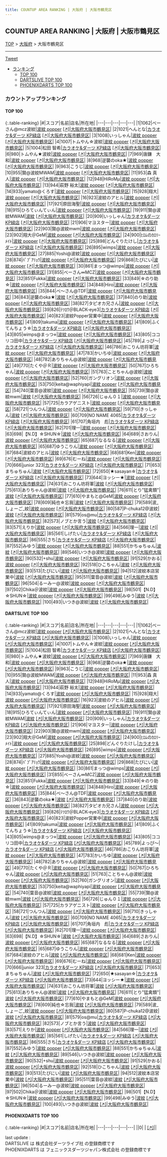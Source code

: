 ```yaml
---
title: COUNTUP AREA RANKING | 大阪府 | 大阪市鶴見区
---
```

## COUNTUP AREA RANKING | 大阪府 | 大阪市鶴見区

[TOP](/darts/rank/) > [大阪府](/darts/rank/大阪府/) > 大阪市鶴見区

___

<a href="https://twitter.com/share?ref_src=twsrc%5Etfw" data-text="COUNTUP AREA RANKING | 大阪府大阪市鶴見区" class="twitter-share-button" data-hashtags="DARTSLIVE,PHOENIXDARTS,darts,ダーツ" data-show-count="false">Tweet</a>

* [ランキング](#カウントアップランキング)
    * [TOP 100](#top-100)
    * [DARTSLIVE TOP 100](#dartslive-top-100)
    * [PHOENIXDARTS TOP 100](#phoenixdarts-top-100)

### カウントアップランキング

#### TOP 100



{:.table-ranking}
|#|スコア|名前|店名|所在地|
|---|---|---|---|---|
|1|1062|<span class="rank-name-dl">べーさん@mcz波紋</span>|<a href="/darts/rank/shops/4e676e230f07bd6d0d9b047a20a7ba1e.html">波紋 popper</a> <a href="https://search.dartslive.com/jp/shop/4e676e230f07bd6d0d9b047a20a7ba1e">[↗]</a>|<a href="/darts/rank/大阪府/大阪市鶴見区">大阪府大阪市鶴見区</a>|
|2|1021|<span class="rank-name-dl">へんとな</span>|<a href="/darts/rank/shops/2048cae76689783c0d9b047a20a7ba1e.html">カラオケ&ダーツ KP緑店</a> <a href="https://search.dartslive.com/jp/shop/2048cae76689783c0d9b047a20a7ba1e">[↗]</a>|<a href="/darts/rank/大阪府/大阪市鶴見区">大阪府大阪市鶴見区</a>|
|3|1008|<span class="rank-name-dl">いっしゃん</span>|<a href="/darts/rank/shops/4e676e230f07bd6d0d9b047a20a7ba1e.html">波紋 popper</a> <a href="https://search.dartslive.com/jp/shop/4e676e230f07bd6d0d9b047a20a7ba1e">[↗]</a>|<a href="/darts/rank/大阪府/大阪市鶴見区">大阪府大阪市鶴見区</a>|
|4|1007|<span class="rank-name-dl">トムやん☆波紋</span>|<a href="/darts/rank/shops/4e676e230f07bd6d0d9b047a20a7ba1e.html">波紋 popper</a> <a href="https://search.dartslive.com/jp/shop/4e676e230f07bd6d0d9b047a20a7ba1e">[↗]</a>|<a href="/darts/rank/大阪府/大阪市鶴見区">大阪府大阪市鶴見区</a>|
|5|1004|<span class="rank-name-dl">松田 智希</span>|<a href="/darts/rank/shops/2048cae76689783c0d9b047a20a7ba1e.html">カラオケ&ダーツ KP緑店</a> <a href="https://search.dartslive.com/jp/shop/2048cae76689783c0d9b047a20a7ba1e">[↗]</a>|<a href="/darts/rank/大阪府/大阪市鶴見区">大阪府大阪市鶴見区</a>|
|6|980|<span class="rank-name-dl">トムやん★波紋</span>|<a href="/darts/rank/shops/4e676e230f07bd6d0d9b047a20a7ba1e.html">波紋 popper</a> <a href="https://search.dartslive.com/jp/shop/4e676e230f07bd6d0d9b047a20a7ba1e">[↗]</a>|<a href="/darts/rank/大阪府/大阪市鶴見区">大阪府大阪市鶴見区</a>|
|7|969|<span class="rank-name-dl">唐鎌　大和</span>|<a href="/darts/rank/shops/4e676e230f07bd6d0d9b047a20a7ba1e.html">波紋 popper</a> <a href="https://search.dartslive.com/jp/shop/4e676e230f07bd6d0d9b047a20a7ba1e">[↗]</a>|<a href="/darts/rank/大阪府/大阪市鶴見区">大阪府大阪市鶴見区</a>|
|8|968|<span class="rank-name-dl">逆襲のoka★</span>|<a href="/darts/rank/shops/4e676e230f07bd6d0d9b047a20a7ba1e.html">波紋 popper</a> <a href="https://search.dartslive.com/jp/shop/4e676e230f07bd6d0d9b047a20a7ba1e">[↗]</a>|<a href="/darts/rank/大阪府/大阪市鶴見区">大阪府大阪市鶴見区</a>|
|9|963|<span class="rank-name-dl">こうじ</span>|<a href="/darts/rank/shops/4e676e230f07bd6d0d9b047a20a7ba1e.html">波紋 popper</a> <a href="https://search.dartslive.com/jp/shop/4e676e230f07bd6d0d9b047a20a7ba1e">[↗]</a>|<a href="/darts/rank/大阪府/大阪市鶴見区">大阪府大阪市鶴見区</a>|
|10|955|<span class="rank-name-dl">賢@波紋MWAM</span>|<a href="/darts/rank/shops/4e676e230f07bd6d0d9b047a20a7ba1e.html">波紋 popper</a> <a href="https://search.dartslive.com/jp/shop/4e676e230f07bd6d0d9b047a20a7ba1e">[↗]</a>|<a href="/darts/rank/大阪府/大阪市鶴見区">大阪府大阪市鶴見区</a>|
|11|953|<span class="rank-name-dl">森 真人</span>|<a href="/darts/rank/shops/4e676e230f07bd6d0d9b047a20a7ba1e.html">波紋 popper</a> <a href="https://search.dartslive.com/jp/shop/4e676e230f07bd6d0d9b047a20a7ba1e">[↗]</a>|<a href="/darts/rank/大阪府/大阪市鶴見区">大阪府大阪市鶴見区</a>|
|12|948|<span class="rank-name-dl">HiЯoMμ</span>|<a href="/darts/rank/shops/4e676e230f07bd6d0d9b047a20a7ba1e.html">波紋 popper</a> <a href="https://search.dartslive.com/jp/shop/4e676e230f07bd6d0d9b047a20a7ba1e">[↗]</a>|<a href="/darts/rank/大阪府/大阪市鶴見区">大阪府大阪市鶴見区</a>|
|13|944|<span class="rank-name-dl">萩野 裕太</span>|<a href="/darts/rank/shops/4e676e230f07bd6d0d9b047a20a7ba1e.html">波紋 popper</a> <a href="https://search.dartslive.com/jp/shop/4e676e230f07bd6d0d9b047a20a7ba1e">[↗]</a>|<a href="/darts/rank/大阪府/大阪市鶴見区">大阪府大阪市鶴見区</a>|
|14|933|<span class="rank-name-dl">yamato@くろす</span>|<a href="/darts/rank/shops/4e676e230f07bd6d0d9b047a20a7ba1e.html">波紋 popper</a> <a href="https://search.dartslive.com/jp/shop/4e676e230f07bd6d0d9b047a20a7ba1e">[↗]</a>|<a href="/darts/rank/大阪府/大阪市鶴見区">大阪府大阪市鶴見区</a>|
|15|928|<span class="rank-name-dl">翔大</span>|<a href="/darts/rank/shops/4e676e230f07bd6d0d9b047a20a7ba1e.html">波紋 popper</a> <a href="https://search.dartslive.com/jp/shop/4e676e230f07bd6d0d9b047a20a7ba1e">[↗]</a>|<a href="/darts/rank/大阪府/大阪市鶴見区">大阪府大阪市鶴見区</a>|
|16|923|<span class="rank-name-dl">波紋のアヒル</span>|<a href="/darts/rank/shops/4e676e230f07bd6d0d9b047a20a7ba1e.html">波紋 popper</a> <a href="https://search.dartslive.com/jp/shop/4e676e230f07bd6d0d9b047a20a7ba1e">[↗]</a>|<a href="/darts/rank/大阪府/大阪市鶴見区">大阪府大阪市鶴見区</a>|
|17|921|<span class="rank-name-dl">原田海聖</span>|<a href="/darts/rank/shops/4e676e230f07bd6d0d9b047a20a7ba1e.html">波紋 popper</a> <a href="https://search.dartslive.com/jp/shop/4e676e230f07bd6d0d9b047a20a7ba1e">[↗]</a>|<a href="/darts/rank/大阪府/大阪市鶴見区">大阪府大阪市鶴見区</a>|
|18|915|<span class="rank-name-dl">ひろてぃんてぃん</span>|<a href="/darts/rank/shops/4e676e230f07bd6d0d9b047a20a7ba1e.html">波紋 popper</a> <a href="https://search.dartslive.com/jp/shop/4e676e230f07bd6d0d9b047a20a7ba1e">[↗]</a>|<a href="/darts/rank/大阪府/大阪市鶴見区">大阪府大阪市鶴見区</a>|
|19|911|<span class="rank-name-dl">賢@波紋MWAM</span>|<a href="/darts/rank/shops/8b719ba9dcaad29a0d9b047a20a7ba1e.html">波紋</a> <a href="https://search.dartslive.com/jp/shop/8b719ba9dcaad29a0d9b047a20a7ba1e">[↗]</a>|<a href="/darts/rank/大阪府/大阪市鶴見区">大阪府大阪市鶴見区</a>|
|20|909|<span class="rank-name-dl">いっしゃん</span>|<a href="/darts/rank/shops/2048cae76689783c0d9b047a20a7ba1e.html">カラオケ&ダーツ KP緑店</a> <a href="https://search.dartslive.com/jp/shop/2048cae76689783c0d9b047a20a7ba1e">[↗]</a>|<a href="/darts/rank/大阪府/大阪市鶴見区">大阪府大阪市鶴見区</a>|
|21|906|<span class="rank-name-dl">マヨスター</span>|<a href="/darts/rank/shops/4e676e230f07bd6d0d9b047a20a7ba1e.html">波紋 popper</a> <a href="https://search.dartslive.com/jp/shop/4e676e230f07bd6d0d9b047a20a7ba1e">[↗]</a>|<a href="/darts/rank/大阪府/大阪市鶴見区">大阪府大阪市鶴見区</a>|
|22|903|<span class="rank-name-dl">賢@波紋mwm</span>|<a href="/darts/rank/shops/4e676e230f07bd6d0d9b047a20a7ba1e.html">波紋 popper</a> <a href="https://search.dartslive.com/jp/shop/4e676e230f07bd6d0d9b047a20a7ba1e">[↗]</a>|<a href="/darts/rank/大阪府/大阪市鶴見区">大阪府大阪市鶴見区</a>|
|23|902|<span class="rank-name-dl">翔大＠GeM</span>|<a href="/darts/rank/shops/4e676e230f07bd6d0d9b047a20a7ba1e.html">波紋 popper</a> <a href="https://search.dartslive.com/jp/shop/4e676e230f07bd6d0d9b047a20a7ba1e">[↗]</a>|<a href="/darts/rank/大阪府/大阪市鶴見区">大阪府大阪市鶴見区</a>|
|24|900|<span class="rank-name-dl">ﾋﾛﾑのｶﾛﾘｰﾒｲﾄ</span>|<a href="/darts/rank/shops/4e676e230f07bd6d0d9b047a20a7ba1e.html">波紋 popper</a> <a href="https://search.dartslive.com/jp/shop/4e676e230f07bd6d0d9b047a20a7ba1e">[↗]</a>|<a href="/darts/rank/大阪府/大阪市鶴見区">大阪府大阪市鶴見区</a>|
|25|898|<span class="rank-name-dl">どんぐりたけし</span>|<a href="/darts/rank/shops/2048cae76689783c0d9b047a20a7ba1e.html">カラオケ&ダーツ KP緑店</a> <a href="https://search.dartslive.com/jp/shop/2048cae76689783c0d9b047a20a7ba1e">[↗]</a>|<a href="/darts/rank/大阪府/大阪市鶴見区">大阪府大阪市鶴見区</a>|
|26|895|<span class="rank-name-dl">wimps</span>|<a href="/darts/rank/shops/4e676e230f07bd6d0d9b047a20a7ba1e.html">波紋 popper</a> <a href="https://search.dartslive.com/jp/shop/4e676e230f07bd6d0d9b047a20a7ba1e">[↗]</a>|<a href="/darts/rank/大阪府/大阪市鶴見区">大阪府大阪市鶴見区</a>|
|27|885|<span class="rank-name-dl">Yoshi@波紋</span>|<a href="/darts/rank/shops/4e676e230f07bd6d0d9b047a20a7ba1e.html">波紋 popper</a> <a href="https://search.dartslive.com/jp/shop/4e676e230f07bd6d0d9b047a20a7ba1e">[↗]</a>|<a href="/darts/rank/大阪府/大阪市鶴見区">大阪府大阪市鶴見区</a>|
|28|874|<span class="rank-name-dl">ﾊﾟﾌﾟｱﾘｮｳ</span>|<a href="/darts/rank/shops/4e676e230f07bd6d0d9b047a20a7ba1e.html">波紋 popper</a> <a href="https://search.dartslive.com/jp/shop/4e676e230f07bd6d0d9b047a20a7ba1e">[↗]</a>|<a href="/darts/rank/大阪府/大阪市鶴見区">大阪府大阪市鶴見区</a>|
|29|868|<span class="rank-name-dl">たぴにい</span>|<a href="/darts/rank/shops/4e676e230f07bd6d0d9b047a20a7ba1e.html">波紋 popper</a> <a href="https://search.dartslive.com/jp/shop/4e676e230f07bd6d0d9b047a20a7ba1e">[↗]</a>|<a href="/darts/rank/大阪府/大阪市鶴見区">大阪府大阪市鶴見区</a>|
|30|861|<span class="rank-name-dl">まっつ@wimps</span>|<a href="/darts/rank/shops/4e676e230f07bd6d0d9b047a20a7ba1e.html">波紋 popper</a> <a href="https://search.dartslive.com/jp/shop/4e676e230f07bd6d0d9b047a20a7ba1e">[↗]</a>|<a href="/darts/rank/大阪府/大阪市鶴見区">大阪府大阪市鶴見区</a>|
|31|855|<span class="rank-name-dl">べーさん∞ΜСΖ</span>|<a href="/darts/rank/shops/4e676e230f07bd6d0d9b047a20a7ba1e.html">波紋 popper</a> <a href="https://search.dartslive.com/jp/shop/4e676e230f07bd6d0d9b047a20a7ba1e">[↗]</a>|<a href="/darts/rank/大阪府/大阪市鶴見区">大阪府大阪市鶴見区</a>|
|32|851|<span class="rank-name-dl">Fukka</span>|<a href="/darts/rank/shops/4e676e230f07bd6d0d9b047a20a7ba1e.html">波紋 popper</a> <a href="https://search.dartslive.com/jp/shop/4e676e230f07bd6d0d9b047a20a7ba1e">[↗]</a>|<a href="/darts/rank/大阪府/大阪市鶴見区">大阪府大阪市鶴見区</a>|
|33|849|<span class="rank-name-dl">☆のり助☆</span>|<a href="/darts/rank/shops/4e676e230f07bd6d0d9b047a20a7ba1e.html">波紋 popper</a> <a href="https://search.dartslive.com/jp/shop/4e676e230f07bd6d0d9b047a20a7ba1e">[↗]</a>|<a href="/darts/rank/大阪府/大阪市鶴見区">大阪府大阪市鶴見区</a>|
|34|848|<span class="rank-name-dl">Hiro</span>|<a href="/darts/rank/shops/4e676e230f07bd6d0d9b047a20a7ba1e.html">波紋 popper</a> <a href="https://search.dartslive.com/jp/shop/4e676e230f07bd6d0d9b047a20a7ba1e">[↗]</a>|<a href="/darts/rank/大阪府/大阪市鶴見区">大阪府大阪市鶴見区</a>|
|35|844|<span class="rank-name-dl">べ～さん@TDF</span>|<a href="/darts/rank/shops/4e676e230f07bd6d0d9b047a20a7ba1e.html">波紋 popper</a> <a href="https://search.dartslive.com/jp/shop/4e676e230f07bd6d0d9b047a20a7ba1e">[↗]</a>|<a href="/darts/rank/大阪府/大阪市鶴見区">大阪府大阪市鶴見区</a>|
|36|843|<span class="rank-name-dl">逆襲のoka★</span>|<a href="/darts/rank/shops/8b719ba9dcaad29a0d9b047a20a7ba1e.html">波紋</a> <a href="https://search.dartslive.com/jp/shop/8b719ba9dcaad29a0d9b047a20a7ba1e">[↗]</a>|<a href="/darts/rank/大阪府/大阪市鶴見区">大阪府大阪市鶴見区</a>|
|37|840|<span class="rank-name-dl">のり助</span>|<a href="/darts/rank/shops/4e676e230f07bd6d0d9b047a20a7ba1e.html">波紋 popper</a> <a href="https://search.dartslive.com/jp/shop/4e676e230f07bd6d0d9b047a20a7ba1e">[↗]</a>|<a href="/darts/rank/大阪府/大阪市鶴見区">大阪府大阪市鶴見区</a>|
|38|827|<span class="rank-name-dl">タピオカ兄さん</span>|<a href="/darts/rank/shops/4e676e230f07bd6d0d9b047a20a7ba1e.html">波紋 popper</a> <a href="https://search.dartslive.com/jp/shop/4e676e230f07bd6d0d9b047a20a7ba1e">[↗]</a>|<a href="/darts/rank/大阪府/大阪市鶴見区">大阪府大阪市鶴見区</a>|
|39|826|<span class="rank-name-dl">ﾃﾂﾛｳ＠BLACK-eye3</span>|<a href="/darts/rank/shops/2048cae76689783c0d9b047a20a7ba1e.html">カラオケ&ダーツ KP緑店</a> <a href="https://search.dartslive.com/jp/shop/2048cae76689783c0d9b047a20a7ba1e">[↗]</a>|<a href="/darts/rank/大阪府/大阪市鶴見区">大阪府大阪市鶴見区</a>|
|40|823|<span class="rank-name-dl">波紋Popper営業中</span>|<a href="/darts/rank/shops/4e676e230f07bd6d0d9b047a20a7ba1e.html">波紋 popper</a> <a href="https://search.dartslive.com/jp/shop/4e676e230f07bd6d0d9b047a20a7ba1e">[↗]</a>|<a href="/darts/rank/大阪府/大阪市鶴見区">大阪府大阪市鶴見区</a>|
|41|809|<span class="rank-name-dl">takuma</span>|<a href="/darts/rank/shops/4e676e230f07bd6d0d9b047a20a7ba1e.html">波紋 popper</a> <a href="https://search.dartslive.com/jp/shop/4e676e230f07bd6d0d9b047a20a7ba1e">[↗]</a>|<a href="/darts/rank/大阪府/大阪市鶴見区">大阪府大阪市鶴見区</a>|
|41|809|<span class="rank-name-dl">ふくてんちょう☆</span>|<a href="/darts/rank/shops/2048cae76689783c0d9b047a20a7ba1e.html">カラオケ&ダーツ KP緑店</a> <a href="https://search.dartslive.com/jp/shop/2048cae76689783c0d9b047a20a7ba1e">[↗]</a>|<a href="/darts/rank/大阪府/大阪市鶴見区">大阪府大阪市鶴見区</a>|
|43|805|<span class="rank-name-dl">wimps@まっつ⭐︎</span>|<a href="/darts/rank/shops/4e676e230f07bd6d0d9b047a20a7ba1e.html">波紋 popper</a> <a href="https://search.dartslive.com/jp/shop/4e676e230f07bd6d0d9b047a20a7ba1e">[↗]</a>|<a href="/darts/rank/大阪府/大阪市鶴見区">大阪府大阪市鶴見区</a>|
|43|805|<span class="rank-name-dl">ココリコ田中</span>|<a href="/darts/rank/shops/2048cae76689783c0d9b047a20a7ba1e.html">カラオケ&ダーツ KP緑店</a> <a href="https://search.dartslive.com/jp/shop/2048cae76689783c0d9b047a20a7ba1e">[↗]</a>|<a href="/darts/rank/大阪府/大阪市鶴見区">大阪府大阪市鶴見区</a>|
|45|789|<span class="rank-name-dl">よっぴ〜</span>|<a href="/darts/rank/shops/2048cae76689783c0d9b047a20a7ba1e.html">カラオケ&ダーツ KP緑店</a> <a href="https://search.dartslive.com/jp/shop/2048cae76689783c0d9b047a20a7ba1e">[↗]</a>|<a href="/darts/rank/大阪府/大阪市鶴見区">大阪府大阪市鶴見区</a>|
|46|786|<span class="rank-name-dl">おこりん坊将軍</span>|<a href="/darts/rank/shops/4e676e230f07bd6d0d9b047a20a7ba1e.html">波紋 popper</a> <a href="https://search.dartslive.com/jp/shop/4e676e230f07bd6d0d9b047a20a7ba1e">[↗]</a>|<a href="/darts/rank/大阪府/大阪市鶴見区">大阪府大阪市鶴見区</a>|
|47|783|<span class="rank-name-dl">かいちゆ</span>|<a href="/darts/rank/shops/4e676e230f07bd6d0d9b047a20a7ba1e.html">波紋 popper</a> <a href="https://search.dartslive.com/jp/shop/4e676e230f07bd6d0d9b047a20a7ba1e">[↗]</a>|<a href="/darts/rank/大阪府/大阪市鶴見区">大阪府大阪市鶴見区</a>|
|48|782|<span class="rank-name-dl">ありちゃん@波紋</span>|<a href="/darts/rank/shops/4e676e230f07bd6d0d9b047a20a7ba1e.html">波紋 popper</a> <a href="https://search.dartslive.com/jp/shop/4e676e230f07bd6d0d9b047a20a7ba1e">[↗]</a>|<a href="/darts/rank/大阪府/大阪市鶴見区">大阪府大阪市鶴見区</a>|
|49|770|<span class="rank-name-dl">たくや＠Ｒ</span>|<a href="/darts/rank/shops/4e676e230f07bd6d0d9b047a20a7ba1e.html">波紋 popper</a> <a href="https://search.dartslive.com/jp/shop/4e676e230f07bd6d0d9b047a20a7ba1e">[↗]</a>|<a href="/darts/rank/大阪府/大阪市鶴見区">大阪府大阪市鶴見区</a>|
|50|767|<span class="rank-name-dl">ひろちゃん</span>|<a href="/darts/rank/shops/4e676e230f07bd6d0d9b047a20a7ba1e.html">波紋 popper</a> <a href="https://search.dartslive.com/jp/shop/4e676e230f07bd6d0d9b047a20a7ba1e">[↗]</a>|<a href="/darts/rank/大阪府/大阪市鶴見区">大阪府大阪市鶴見区</a>|
|51|763|<span class="rank-name-dl">ことちゃん@波紋</span>|<a href="/darts/rank/shops/4e676e230f07bd6d0d9b047a20a7ba1e.html">波紋 popper</a> <a href="https://search.dartslive.com/jp/shop/4e676e230f07bd6d0d9b047a20a7ba1e">[↗]</a>|<a href="/darts/rank/大阪府/大阪市鶴見区">大阪府大阪市鶴見区</a>|
|52|760|<span class="rank-name-dl">ガングリオン</span>|<a href="/darts/rank/shops/4e676e230f07bd6d0d9b047a20a7ba1e.html">波紋 popper</a> <a href="https://search.dartslive.com/jp/shop/4e676e230f07bd6d0d9b047a20a7ba1e">[↗]</a>|<a href="/darts/rank/大阪府/大阪市鶴見区">大阪府大阪市鶴見区</a>|
|53|750|<span class="rank-name-dl">keita@waphiyapi</span>|<a href="/darts/rank/shops/4e676e230f07bd6d0d9b047a20a7ba1e.html">波紋 popper</a> <a href="https://search.dartslive.com/jp/shop/4e676e230f07bd6d0d9b047a20a7ba1e">[↗]</a>|<a href="/darts/rank/大阪府/大阪市鶴見区">大阪府大阪市鶴見区</a>|
|54|740|<span class="rank-name-dl">葉音@波紋</span>|<a href="/darts/rank/shops/4e676e230f07bd6d0d9b047a20a7ba1e.html">波紋 popper</a> <a href="https://search.dartslive.com/jp/shop/4e676e230f07bd6d0d9b047a20a7ba1e">[↗]</a>|<a href="/darts/rank/大阪府/大阪市鶴見区">大阪府大阪市鶴見区</a>|
|55|739|<span class="rank-name-dl">賢@波紋mwm</span>|<a href="/darts/rank/shops/8b719ba9dcaad29a0d9b047a20a7ba1e.html">波紋</a> <a href="https://search.dartslive.com/jp/shop/8b719ba9dcaad29a0d9b047a20a7ba1e">[↗]</a>|<a href="/darts/rank/大阪府/大阪市鶴見区">大阪府大阪市鶴見区</a>|
|56|726|<span class="rank-name-dl">じゅん０１</span>|<a href="/darts/rank/shops/4e676e230f07bd6d0d9b047a20a7ba1e.html">波紋 popper</a> <a href="https://search.dartslive.com/jp/shop/4e676e230f07bd6d0d9b047a20a7ba1e">[↗]</a>|<a href="/darts/rank/大阪府/大阪市鶴見区">大阪府大阪市鶴見区</a>|
|57|725|<span class="rank-name-dl">カラアゲニスト</span>|<a href="/darts/rank/shops/4e676e230f07bd6d0d9b047a20a7ba1e.html">波紋 popper</a> <a href="https://search.dartslive.com/jp/shop/4e676e230f07bd6d0d9b047a20a7ba1e">[↗]</a>|<a href="/darts/rank/大阪府/大阪市鶴見区">大阪府大阪市鶴見区</a>|
|58|721|<span class="rank-name-dl">つんつん</span>|<a href="/darts/rank/shops/4e676e230f07bd6d0d9b047a20a7ba1e.html">波紋 popper</a> <a href="https://search.dartslive.com/jp/shop/4e676e230f07bd6d0d9b047a20a7ba1e">[↗]</a>|<a href="/darts/rank/大阪府/大阪市鶴見区">大阪府大阪市鶴見区</a>|
|59|710|<span class="rank-name-dl">きっしゃん</span>|<a href="/darts/rank/shops/8b719ba9dcaad29a0d9b047a20a7ba1e.html">波紋</a> <a href="https://search.dartslive.com/jp/shop/8b719ba9dcaad29a0d9b047a20a7ba1e">[↗]</a>|<a href="/darts/rank/大阪府/大阪市鶴見区">大阪府大阪市鶴見区</a>|
|60|709|<span class="rank-name-dl">NO NAME 4065</span>|<a href="/darts/rank/shops/2048cae76689783c0d9b047a20a7ba1e.html">カラオケ&ダーツ KP緑店</a> <a href="https://search.dartslive.com/jp/shop/2048cae76689783c0d9b047a20a7ba1e">[↗]</a>|<a href="/darts/rank/大阪府/大阪市鶴見区">大阪府大阪市鶴見区</a>|
|61|707|<span class="rank-name-dl">角垣内　彪</span>|<a href="/darts/rank/shops/2048cae76689783c0d9b047a20a7ba1e.html">カラオケ&ダーツ KP緑店</a> <a href="https://search.dartslive.com/jp/shop/2048cae76689783c0d9b047a20a7ba1e">[↗]</a>|<a href="/darts/rank/大阪府/大阪市鶴見区">大阪府大阪市鶴見区</a>|
|62|701|<span class="rank-name-dl">理一</span>|<a href="/darts/rank/shops/4e676e230f07bd6d0d9b047a20a7ba1e.html">波紋 popper</a> <a href="https://search.dartslive.com/jp/shop/4e676e230f07bd6d0d9b047a20a7ba1e">[↗]</a>|<a href="/darts/rank/大阪府/大阪市鶴見区">大阪府大阪市鶴見区</a>|
|63|698|<span class="rank-name-dl">【N.D】☆SHUN☆</span>|<a href="/darts/rank/shops/8b719ba9dcaad29a0d9b047a20a7ba1e.html">波紋</a> <a href="https://search.dartslive.com/jp/shop/8b719ba9dcaad29a0d9b047a20a7ba1e">[↗]</a>|<a href="/darts/rank/大阪府/大阪市鶴見区">大阪府大阪市鶴見区</a>|
|64|689|<span class="rank-name-dl">さおりん</span>|<a href="/darts/rank/shops/4e676e230f07bd6d0d9b047a20a7ba1e.html">波紋 popper</a> <a href="https://search.dartslive.com/jp/shop/4e676e230f07bd6d0d9b047a20a7ba1e">[↗]</a>|<a href="/darts/rank/大阪府/大阪市鶴見区">大阪府大阪市鶴見区</a>|
|65|687|<span class="rank-name-dl">なるなる</span>|<a href="/darts/rank/shops/4e676e230f07bd6d0d9b047a20a7ba1e.html">波紋 popper</a> <a href="https://search.dartslive.com/jp/shop/4e676e230f07bd6d0d9b047a20a7ba1e">[↗]</a>|<a href="/darts/rank/大阪府/大阪市鶴見区">大阪府大阪市鶴見区</a>|
|65|687|<span class="rank-name-dl">ゆうこりん</span>|<a href="/darts/rank/shops/4e676e230f07bd6d0d9b047a20a7ba1e.html">波紋 popper</a> <a href="https://search.dartslive.com/jp/shop/4e676e230f07bd6d0d9b047a20a7ba1e">[↗]</a>|<a href="/darts/rank/大阪府/大阪市鶴見区">大阪府大阪市鶴見区</a>|
|67|684|<span class="rank-name-dl">波紋のアヒル</span>|<a href="/darts/rank/shops/8b719ba9dcaad29a0d9b047a20a7ba1e.html">波紋</a> <a href="https://search.dartslive.com/jp/shop/8b719ba9dcaad29a0d9b047a20a7ba1e">[↗]</a>|<a href="/darts/rank/大阪府/大阪市鶴見区">大阪府大阪市鶴見区</a>|
|68|681|<span class="rank-name-dl">Ken</span>|<a href="/darts/rank/shops/4e676e230f07bd6d0d9b047a20a7ba1e.html">波紋 popper</a> <a href="https://search.dartslive.com/jp/shop/4e676e230f07bd6d0d9b047a20a7ba1e">[↗]</a>|<a href="/darts/rank/大阪府/大阪市鶴見区">大阪府大阪市鶴見区</a>|
|69|676|<span class="rank-name-dl">むーね</span>|<a href="/darts/rank/shops/4e676e230f07bd6d0d9b047a20a7ba1e.html">波紋 popper</a> <a href="https://search.dartslive.com/jp/shop/4e676e230f07bd6d0d9b047a20a7ba1e">[↗]</a>|<a href="/darts/rank/大阪府/大阪市鶴見区">大阪府大阪市鶴見区</a>|
|70|666|<span class="rank-name-dl">junior 323</span>|<a href="/darts/rank/shops/2048cae76689783c0d9b047a20a7ba1e.html">カラオケ&ダーツ KP緑店</a> <a href="https://search.dartslive.com/jp/shop/2048cae76689783c0d9b047a20a7ba1e">[↗]</a>|<a href="/darts/rank/大阪府/大阪市鶴見区">大阪府大阪市鶴見区</a>|
|71|653|<span class="rank-name-dl">まちゅちゅん</span>|<a href="/darts/rank/shops/8b719ba9dcaad29a0d9b047a20a7ba1e.html">波紋</a> <a href="https://search.dartslive.com/jp/shop/8b719ba9dcaad29a0d9b047a20a7ba1e">[↗]</a>|<a href="/darts/rank/大阪府/大阪市鶴見区">大阪府大阪市鶴見区</a>|
|72|650|<span class="rank-name-dl">★sasayan☆</span>|<a href="/darts/rank/shops/2048cae76689783c0d9b047a20a7ba1e.html">カラオケ&ダーツ KP緑店</a> <a href="https://search.dartslive.com/jp/shop/2048cae76689783c0d9b047a20a7ba1e">[↗]</a>|<a href="/darts/rank/大阪府/大阪市鶴見区">大阪府大阪市鶴見区</a>|
|73|644|<span class="rank-name-dl">ヨッシー★</span>|<a href="/darts/rank/shops/4e676e230f07bd6d0d9b047a20a7ba1e.html">波紋 popper</a> <a href="https://search.dartslive.com/jp/shop/4e676e230f07bd6d0d9b047a20a7ba1e">[↗]</a>|<a href="/darts/rank/大阪府/大阪市鶴見区">大阪府大阪市鶴見区</a>|
|74|631|<span class="rank-name-dl">おこりん坊将軍</span>|<a href="/darts/rank/shops/8b719ba9dcaad29a0d9b047a20a7ba1e.html">波紋</a> <a href="https://search.dartslive.com/jp/shop/8b719ba9dcaad29a0d9b047a20a7ba1e">[↗]</a>|<a href="/darts/rank/大阪府/大阪市鶴見区">大阪府大阪市鶴見区</a>|
|75|613|<span class="rank-name-dl">ありちゃん@波紋</span>|<a href="/darts/rank/shops/8b719ba9dcaad29a0d9b047a20a7ba1e.html">波紋</a> <a href="https://search.dartslive.com/jp/shop/8b719ba9dcaad29a0d9b047a20a7ba1e">[↗]</a>|<a href="/darts/rank/大阪府/大阪市鶴見区">大阪府大阪市鶴見区</a>|
|76|611|<span class="rank-name-dl">とり&quot;猛禽類&quot;</span>|<a href="/darts/rank/shops/8b719ba9dcaad29a0d9b047a20a7ba1e.html">波紋</a> <a href="https://search.dartslive.com/jp/shop/8b719ba9dcaad29a0d9b047a20a7ba1e">[↗]</a>|<a href="/darts/rank/大阪府/大阪市鶴見区">大阪府大阪市鶴見区</a>|
|77|610|<span class="rank-name-dl">やまもと@GeM</span>|<a href="/darts/rank/shops/4e676e230f07bd6d0d9b047a20a7ba1e.html">波紋 popper</a> <a href="https://search.dartslive.com/jp/shop/4e676e230f07bd6d0d9b047a20a7ba1e">[↗]</a>|<a href="/darts/rank/大阪府/大阪市鶴見区">大阪府大阪市鶴見区</a>|
|78|609|<span class="rank-name-dl">純也☆忘我</span>|<a href="/darts/rank/shops/8b719ba9dcaad29a0d9b047a20a7ba1e.html">波紋</a> <a href="https://search.dartslive.com/jp/shop/8b719ba9dcaad29a0d9b047a20a7ba1e">[↗]</a>|<a href="/darts/rank/大阪府/大阪市鶴見区">大阪府大阪市鶴見区</a>|
|79|589|<span class="rank-name-dl">波_しょーご_紋</span>|<a href="/darts/rank/shops/4e676e230f07bd6d0d9b047a20a7ba1e.html">波紋 popper</a> <a href="https://search.dartslive.com/jp/shop/4e676e230f07bd6d0d9b047a20a7ba1e">[↗]</a>|<a href="/darts/rank/大阪府/大阪市鶴見区">大阪府大阪市鶴見区</a>|
|80|587|<span class="rank-name-dl">P-chuka12@波紋</span>|<a href="/darts/rank/shops/8b719ba9dcaad29a0d9b047a20a7ba1e.html">波紋</a> <a href="https://search.dartslive.com/jp/shop/8b719ba9dcaad29a0d9b047a20a7ba1e">[↗]</a>|<a href="/darts/rank/大阪府/大阪市鶴見区">大阪府大阪市鶴見区</a>|
|81|579|<span class="rank-name-dl">os@mu</span>|<a href="/darts/rank/shops/2048cae76689783c0d9b047a20a7ba1e.html">カラオケ&ダーツ KP緑店</a> <a href="https://search.dartslive.com/jp/shop/2048cae76689783c0d9b047a20a7ba1e">[↗]</a>|<a href="/darts/rank/大阪府/大阪市鶴見区">大阪府大阪市鶴見区</a>|
|82|573|<span class="rank-name-dl">ノブとか言う</span>|<a href="/darts/rank/shops/8b719ba9dcaad29a0d9b047a20a7ba1e.html">波紋</a> <a href="https://search.dartslive.com/jp/shop/8b719ba9dcaad29a0d9b047a20a7ba1e">[↗]</a>|<a href="/darts/rank/大阪府/大阪市鶴見区">大阪府大阪市鶴見区</a>|
|83|571|<span class="rank-name-dl">えりか</span>|<a href="/darts/rank/shops/4e676e230f07bd6d0d9b047a20a7ba1e.html">波紋 popper</a> <a href="https://search.dartslive.com/jp/shop/4e676e230f07bd6d0d9b047a20a7ba1e">[↗]</a>|<a href="/darts/rank/大阪府/大阪市鶴見区">大阪府大阪市鶴見区</a>|
|84|566|<span class="rank-name-dl">理一</span>|<a href="/darts/rank/shops/8b719ba9dcaad29a0d9b047a20a7ba1e.html">波紋</a> <a href="https://search.dartslive.com/jp/shop/8b719ba9dcaad29a0d9b047a20a7ba1e">[↗]</a>|<a href="/darts/rank/大阪府/大阪市鶴見区">大阪府大阪市鶴見区</a>|
|85|561|<span class="rank-name-dl">しげたい</span>|<a href="/darts/rank/shops/2048cae76689783c0d9b047a20a7ba1e.html">カラオケ&ダーツ KP緑店</a> <a href="https://search.dartslive.com/jp/shop/2048cae76689783c0d9b047a20a7ba1e">[↗]</a>|<a href="/darts/rank/大阪府/大阪市鶴見区">大阪府大阪市鶴見区</a>|
|86|555|<span class="rank-name-dl">さち</span>|<a href="/darts/rank/shops/2048cae76689783c0d9b047a20a7ba1e.html">カラオケ&ダーツ KP緑店</a> <a href="https://search.dartslive.com/jp/shop/2048cae76689783c0d9b047a20a7ba1e">[↗]</a>|<a href="/darts/rank/大阪府/大阪市鶴見区">大阪府大阪市鶴見区</a>|
|87|552|<span class="rank-name-dl">みゆう</span>|<a href="/darts/rank/shops/4e676e230f07bd6d0d9b047a20a7ba1e.html">波紋 popper</a> <a href="https://search.dartslive.com/jp/shop/4e676e230f07bd6d0d9b047a20a7ba1e">[↗]</a>|<a href="/darts/rank/大阪府/大阪市鶴見区">大阪府大阪市鶴見区</a>|
|88|551|<span class="rank-name-dl">かちゅちゅん</span>|<a href="/darts/rank/shops/8b719ba9dcaad29a0d9b047a20a7ba1e.html">波紋</a> <a href="https://search.dartslive.com/jp/shop/8b719ba9dcaad29a0d9b047a20a7ba1e">[↗]</a>|<a href="/darts/rank/大阪府/大阪市鶴見区">大阪府大阪市鶴見区</a>|
|89|546|<span class="rank-name-dl">いつき@波紋</span>|<a href="/darts/rank/shops/4e676e230f07bd6d0d9b047a20a7ba1e.html">波紋 popper</a> <a href="https://search.dartslive.com/jp/shop/4e676e230f07bd6d0d9b047a20a7ba1e">[↗]</a>|<a href="/darts/rank/大阪府/大阪市鶴見区">大阪府大阪市鶴見区</a>|
|90|532|<span class="rank-name-dl">+shu</span>|<a href="/darts/rank/shops/4e676e230f07bd6d0d9b047a20a7ba1e.html">波紋 popper</a> <a href="https://search.dartslive.com/jp/shop/4e676e230f07bd6d0d9b047a20a7ba1e">[↗]</a>|<a href="/darts/rank/大阪府/大阪市鶴見区">大阪府大阪市鶴見区</a>|
|91|529|<span class="rank-name-dl">かおる</span>|<a href="/darts/rank/shops/4e676e230f07bd6d0d9b047a20a7ba1e.html">波紋 popper</a> <a href="https://search.dartslive.com/jp/shop/4e676e230f07bd6d0d9b047a20a7ba1e">[↗]</a>|<a href="/darts/rank/大阪府/大阪市鶴見区">大阪府大阪市鶴見区</a>|
|92|518|<span class="rank-name-dl">ひこちゃん</span>|<a href="/darts/rank/shops/8b719ba9dcaad29a0d9b047a20a7ba1e.html">波紋</a> <a href="https://search.dartslive.com/jp/shop/8b719ba9dcaad29a0d9b047a20a7ba1e">[↗]</a>|<a href="/darts/rank/大阪府/大阪市鶴見区">大阪府大阪市鶴見区</a>|
|93|513|<span class="rank-name-dl">たぴにい</span>|<a href="/darts/rank/shops/8b719ba9dcaad29a0d9b047a20a7ba1e.html">波紋</a> <a href="https://search.dartslive.com/jp/shop/8b719ba9dcaad29a0d9b047a20a7ba1e">[↗]</a>|<a href="/darts/rank/大阪府/大阪市鶴見区">大阪府大阪市鶴見区</a>|
|94|512|<span class="rank-name-dl">波紋本店営業中</span>|<a href="/darts/rank/shops/8b719ba9dcaad29a0d9b047a20a7ba1e.html">波紋</a> <a href="https://search.dartslive.com/jp/shop/8b719ba9dcaad29a0d9b047a20a7ba1e">[↗]</a>|<a href="/darts/rank/大阪府/大阪市鶴見区">大阪府大阪市鶴見区</a>|
|95|511|<span class="rank-name-dl">葉音@波紋</span>|<a href="/darts/rank/shops/8b719ba9dcaad29a0d9b047a20a7ba1e.html">波紋</a> <a href="https://search.dartslive.com/jp/shop/8b719ba9dcaad29a0d9b047a20a7ba1e">[↗]</a>|<a href="/darts/rank/大阪府/大阪市鶴見区">大阪府大阪市鶴見区</a>|
|96|504|<span class="rank-name-dl">るーみー@波紋</span>|<a href="/darts/rank/shops/4e676e230f07bd6d0d9b047a20a7ba1e.html">波紋 popper</a> <a href="https://search.dartslive.com/jp/shop/4e676e230f07bd6d0d9b047a20a7ba1e">[↗]</a>|<a href="/darts/rank/大阪府/大阪市鶴見区">大阪府大阪市鶴見区</a>|
|97|502|<span class="rank-name-dl">Chika＠波紋</span>|<a href="/darts/rank/shops/4e676e230f07bd6d0d9b047a20a7ba1e.html">波紋 popper</a> <a href="https://search.dartslive.com/jp/shop/4e676e230f07bd6d0d9b047a20a7ba1e">[↗]</a>|<a href="/darts/rank/大阪府/大阪市鶴見区">大阪府大阪市鶴見区</a>|
|98|501|<span class="rank-name-dl">【N.D】☆SHUN☆</span>|<a href="/darts/rank/shops/4e676e230f07bd6d0d9b047a20a7ba1e.html">波紋 popper</a> <a href="https://search.dartslive.com/jp/shop/4e676e230f07bd6d0d9b047a20a7ba1e">[↗]</a>|<a href="/darts/rank/大阪府/大阪市鶴見区">大阪府大阪市鶴見区</a>|
|99|498|<span class="rank-name-dl">みゆう</span>|<a href="/darts/rank/shops/8b719ba9dcaad29a0d9b047a20a7ba1e.html">波紋</a> <a href="https://search.dartslive.com/jp/shop/8b719ba9dcaad29a0d9b047a20a7ba1e">[↗]</a>|<a href="/darts/rank/大阪府/大阪市鶴見区">大阪府大阪市鶴見区</a>|
|100|493|<span class="rank-name-dl">いつき@波紋</span>|<a href="/darts/rank/shops/8b719ba9dcaad29a0d9b047a20a7ba1e.html">波紋</a> <a href="https://search.dartslive.com/jp/shop/8b719ba9dcaad29a0d9b047a20a7ba1e">[↗]</a>|<a href="/darts/rank/大阪府/大阪市鶴見区">大阪府大阪市鶴見区</a>|


#### DARTSLIVE TOP 100



{:.table-ranking}
|#|スコア|名前|店名|所在地|
|---|---|---|---|---|
|1|1062|<span class="rank-name-dl">べーさん@mcz波紋</span>|<a href="/darts/rank/shops/4e676e230f07bd6d0d9b047a20a7ba1e.html">波紋 popper</a> <a href="https://search.dartslive.com/jp/shop/4e676e230f07bd6d0d9b047a20a7ba1e">[↗]</a>|<a href="/darts/rank/大阪府/大阪市鶴見区">大阪府大阪市鶴見区</a>|
|2|1021|<span class="rank-name-dl">へんとな</span>|<a href="/darts/rank/shops/2048cae76689783c0d9b047a20a7ba1e.html">カラオケ&ダーツ KP緑店</a> <a href="https://search.dartslive.com/jp/shop/2048cae76689783c0d9b047a20a7ba1e">[↗]</a>|<a href="/darts/rank/大阪府/大阪市鶴見区">大阪府大阪市鶴見区</a>|
|3|1008|<span class="rank-name-dl">いっしゃん</span>|<a href="/darts/rank/shops/4e676e230f07bd6d0d9b047a20a7ba1e.html">波紋 popper</a> <a href="https://search.dartslive.com/jp/shop/4e676e230f07bd6d0d9b047a20a7ba1e">[↗]</a>|<a href="/darts/rank/大阪府/大阪市鶴見区">大阪府大阪市鶴見区</a>|
|4|1007|<span class="rank-name-dl">トムやん☆波紋</span>|<a href="/darts/rank/shops/4e676e230f07bd6d0d9b047a20a7ba1e.html">波紋 popper</a> <a href="https://search.dartslive.com/jp/shop/4e676e230f07bd6d0d9b047a20a7ba1e">[↗]</a>|<a href="/darts/rank/大阪府/大阪市鶴見区">大阪府大阪市鶴見区</a>|
|5|1004|<span class="rank-name-dl">松田 智希</span>|<a href="/darts/rank/shops/2048cae76689783c0d9b047a20a7ba1e.html">カラオケ&ダーツ KP緑店</a> <a href="https://search.dartslive.com/jp/shop/2048cae76689783c0d9b047a20a7ba1e">[↗]</a>|<a href="/darts/rank/大阪府/大阪市鶴見区">大阪府大阪市鶴見区</a>|
|6|980|<span class="rank-name-dl">トムやん★波紋</span>|<a href="/darts/rank/shops/4e676e230f07bd6d0d9b047a20a7ba1e.html">波紋 popper</a> <a href="https://search.dartslive.com/jp/shop/4e676e230f07bd6d0d9b047a20a7ba1e">[↗]</a>|<a href="/darts/rank/大阪府/大阪市鶴見区">大阪府大阪市鶴見区</a>|
|7|969|<span class="rank-name-dl">唐鎌　大和</span>|<a href="/darts/rank/shops/4e676e230f07bd6d0d9b047a20a7ba1e.html">波紋 popper</a> <a href="https://search.dartslive.com/jp/shop/4e676e230f07bd6d0d9b047a20a7ba1e">[↗]</a>|<a href="/darts/rank/大阪府/大阪市鶴見区">大阪府大阪市鶴見区</a>|
|8|968|<span class="rank-name-dl">逆襲のoka★</span>|<a href="/darts/rank/shops/4e676e230f07bd6d0d9b047a20a7ba1e.html">波紋 popper</a> <a href="https://search.dartslive.com/jp/shop/4e676e230f07bd6d0d9b047a20a7ba1e">[↗]</a>|<a href="/darts/rank/大阪府/大阪市鶴見区">大阪府大阪市鶴見区</a>|
|9|963|<span class="rank-name-dl">こうじ</span>|<a href="/darts/rank/shops/4e676e230f07bd6d0d9b047a20a7ba1e.html">波紋 popper</a> <a href="https://search.dartslive.com/jp/shop/4e676e230f07bd6d0d9b047a20a7ba1e">[↗]</a>|<a href="/darts/rank/大阪府/大阪市鶴見区">大阪府大阪市鶴見区</a>|
|10|955|<span class="rank-name-dl">賢@波紋MWAM</span>|<a href="/darts/rank/shops/4e676e230f07bd6d0d9b047a20a7ba1e.html">波紋 popper</a> <a href="https://search.dartslive.com/jp/shop/4e676e230f07bd6d0d9b047a20a7ba1e">[↗]</a>|<a href="/darts/rank/大阪府/大阪市鶴見区">大阪府大阪市鶴見区</a>|
|11|953|<span class="rank-name-dl">森 真人</span>|<a href="/darts/rank/shops/4e676e230f07bd6d0d9b047a20a7ba1e.html">波紋 popper</a> <a href="https://search.dartslive.com/jp/shop/4e676e230f07bd6d0d9b047a20a7ba1e">[↗]</a>|<a href="/darts/rank/大阪府/大阪市鶴見区">大阪府大阪市鶴見区</a>|
|12|948|<span class="rank-name-dl">HiЯoMμ</span>|<a href="/darts/rank/shops/4e676e230f07bd6d0d9b047a20a7ba1e.html">波紋 popper</a> <a href="https://search.dartslive.com/jp/shop/4e676e230f07bd6d0d9b047a20a7ba1e">[↗]</a>|<a href="/darts/rank/大阪府/大阪市鶴見区">大阪府大阪市鶴見区</a>|
|13|944|<span class="rank-name-dl">萩野 裕太</span>|<a href="/darts/rank/shops/4e676e230f07bd6d0d9b047a20a7ba1e.html">波紋 popper</a> <a href="https://search.dartslive.com/jp/shop/4e676e230f07bd6d0d9b047a20a7ba1e">[↗]</a>|<a href="/darts/rank/大阪府/大阪市鶴見区">大阪府大阪市鶴見区</a>|
|14|933|<span class="rank-name-dl">yamato@くろす</span>|<a href="/darts/rank/shops/4e676e230f07bd6d0d9b047a20a7ba1e.html">波紋 popper</a> <a href="https://search.dartslive.com/jp/shop/4e676e230f07bd6d0d9b047a20a7ba1e">[↗]</a>|<a href="/darts/rank/大阪府/大阪市鶴見区">大阪府大阪市鶴見区</a>|
|15|928|<span class="rank-name-dl">翔大</span>|<a href="/darts/rank/shops/4e676e230f07bd6d0d9b047a20a7ba1e.html">波紋 popper</a> <a href="https://search.dartslive.com/jp/shop/4e676e230f07bd6d0d9b047a20a7ba1e">[↗]</a>|<a href="/darts/rank/大阪府/大阪市鶴見区">大阪府大阪市鶴見区</a>|
|16|923|<span class="rank-name-dl">波紋のアヒル</span>|<a href="/darts/rank/shops/4e676e230f07bd6d0d9b047a20a7ba1e.html">波紋 popper</a> <a href="https://search.dartslive.com/jp/shop/4e676e230f07bd6d0d9b047a20a7ba1e">[↗]</a>|<a href="/darts/rank/大阪府/大阪市鶴見区">大阪府大阪市鶴見区</a>|
|17|921|<span class="rank-name-dl">原田海聖</span>|<a href="/darts/rank/shops/4e676e230f07bd6d0d9b047a20a7ba1e.html">波紋 popper</a> <a href="https://search.dartslive.com/jp/shop/4e676e230f07bd6d0d9b047a20a7ba1e">[↗]</a>|<a href="/darts/rank/大阪府/大阪市鶴見区">大阪府大阪市鶴見区</a>|
|18|915|<span class="rank-name-dl">ひろてぃんてぃん</span>|<a href="/darts/rank/shops/4e676e230f07bd6d0d9b047a20a7ba1e.html">波紋 popper</a> <a href="https://search.dartslive.com/jp/shop/4e676e230f07bd6d0d9b047a20a7ba1e">[↗]</a>|<a href="/darts/rank/大阪府/大阪市鶴見区">大阪府大阪市鶴見区</a>|
|19|911|<span class="rank-name-dl">賢@波紋MWAM</span>|<a href="/darts/rank/shops/8b719ba9dcaad29a0d9b047a20a7ba1e.html">波紋</a> <a href="https://search.dartslive.com/jp/shop/8b719ba9dcaad29a0d9b047a20a7ba1e">[↗]</a>|<a href="/darts/rank/大阪府/大阪市鶴見区">大阪府大阪市鶴見区</a>|
|20|909|<span class="rank-name-dl">いっしゃん</span>|<a href="/darts/rank/shops/2048cae76689783c0d9b047a20a7ba1e.html">カラオケ&ダーツ KP緑店</a> <a href="https://search.dartslive.com/jp/shop/2048cae76689783c0d9b047a20a7ba1e">[↗]</a>|<a href="/darts/rank/大阪府/大阪市鶴見区">大阪府大阪市鶴見区</a>|
|21|906|<span class="rank-name-dl">マヨスター</span>|<a href="/darts/rank/shops/4e676e230f07bd6d0d9b047a20a7ba1e.html">波紋 popper</a> <a href="https://search.dartslive.com/jp/shop/4e676e230f07bd6d0d9b047a20a7ba1e">[↗]</a>|<a href="/darts/rank/大阪府/大阪市鶴見区">大阪府大阪市鶴見区</a>|
|22|903|<span class="rank-name-dl">賢@波紋mwm</span>|<a href="/darts/rank/shops/4e676e230f07bd6d0d9b047a20a7ba1e.html">波紋 popper</a> <a href="https://search.dartslive.com/jp/shop/4e676e230f07bd6d0d9b047a20a7ba1e">[↗]</a>|<a href="/darts/rank/大阪府/大阪市鶴見区">大阪府大阪市鶴見区</a>|
|23|902|<span class="rank-name-dl">翔大＠GeM</span>|<a href="/darts/rank/shops/4e676e230f07bd6d0d9b047a20a7ba1e.html">波紋 popper</a> <a href="https://search.dartslive.com/jp/shop/4e676e230f07bd6d0d9b047a20a7ba1e">[↗]</a>|<a href="/darts/rank/大阪府/大阪市鶴見区">大阪府大阪市鶴見区</a>|
|24|900|<span class="rank-name-dl">ﾋﾛﾑのｶﾛﾘｰﾒｲﾄ</span>|<a href="/darts/rank/shops/4e676e230f07bd6d0d9b047a20a7ba1e.html">波紋 popper</a> <a href="https://search.dartslive.com/jp/shop/4e676e230f07bd6d0d9b047a20a7ba1e">[↗]</a>|<a href="/darts/rank/大阪府/大阪市鶴見区">大阪府大阪市鶴見区</a>|
|25|898|<span class="rank-name-dl">どんぐりたけし</span>|<a href="/darts/rank/shops/2048cae76689783c0d9b047a20a7ba1e.html">カラオケ&ダーツ KP緑店</a> <a href="https://search.dartslive.com/jp/shop/2048cae76689783c0d9b047a20a7ba1e">[↗]</a>|<a href="/darts/rank/大阪府/大阪市鶴見区">大阪府大阪市鶴見区</a>|
|26|895|<span class="rank-name-dl">wimps</span>|<a href="/darts/rank/shops/4e676e230f07bd6d0d9b047a20a7ba1e.html">波紋 popper</a> <a href="https://search.dartslive.com/jp/shop/4e676e230f07bd6d0d9b047a20a7ba1e">[↗]</a>|<a href="/darts/rank/大阪府/大阪市鶴見区">大阪府大阪市鶴見区</a>|
|27|885|<span class="rank-name-dl">Yoshi@波紋</span>|<a href="/darts/rank/shops/4e676e230f07bd6d0d9b047a20a7ba1e.html">波紋 popper</a> <a href="https://search.dartslive.com/jp/shop/4e676e230f07bd6d0d9b047a20a7ba1e">[↗]</a>|<a href="/darts/rank/大阪府/大阪市鶴見区">大阪府大阪市鶴見区</a>|
|28|874|<span class="rank-name-dl">ﾊﾟﾌﾟｱﾘｮｳ</span>|<a href="/darts/rank/shops/4e676e230f07bd6d0d9b047a20a7ba1e.html">波紋 popper</a> <a href="https://search.dartslive.com/jp/shop/4e676e230f07bd6d0d9b047a20a7ba1e">[↗]</a>|<a href="/darts/rank/大阪府/大阪市鶴見区">大阪府大阪市鶴見区</a>|
|29|868|<span class="rank-name-dl">たぴにい</span>|<a href="/darts/rank/shops/4e676e230f07bd6d0d9b047a20a7ba1e.html">波紋 popper</a> <a href="https://search.dartslive.com/jp/shop/4e676e230f07bd6d0d9b047a20a7ba1e">[↗]</a>|<a href="/darts/rank/大阪府/大阪市鶴見区">大阪府大阪市鶴見区</a>|
|30|861|<span class="rank-name-dl">まっつ@wimps</span>|<a href="/darts/rank/shops/4e676e230f07bd6d0d9b047a20a7ba1e.html">波紋 popper</a> <a href="https://search.dartslive.com/jp/shop/4e676e230f07bd6d0d9b047a20a7ba1e">[↗]</a>|<a href="/darts/rank/大阪府/大阪市鶴見区">大阪府大阪市鶴見区</a>|
|31|855|<span class="rank-name-dl">べーさん∞ΜСΖ</span>|<a href="/darts/rank/shops/4e676e230f07bd6d0d9b047a20a7ba1e.html">波紋 popper</a> <a href="https://search.dartslive.com/jp/shop/4e676e230f07bd6d0d9b047a20a7ba1e">[↗]</a>|<a href="/darts/rank/大阪府/大阪市鶴見区">大阪府大阪市鶴見区</a>|
|32|851|<span class="rank-name-dl">Fukka</span>|<a href="/darts/rank/shops/4e676e230f07bd6d0d9b047a20a7ba1e.html">波紋 popper</a> <a href="https://search.dartslive.com/jp/shop/4e676e230f07bd6d0d9b047a20a7ba1e">[↗]</a>|<a href="/darts/rank/大阪府/大阪市鶴見区">大阪府大阪市鶴見区</a>|
|33|849|<span class="rank-name-dl">☆のり助☆</span>|<a href="/darts/rank/shops/4e676e230f07bd6d0d9b047a20a7ba1e.html">波紋 popper</a> <a href="https://search.dartslive.com/jp/shop/4e676e230f07bd6d0d9b047a20a7ba1e">[↗]</a>|<a href="/darts/rank/大阪府/大阪市鶴見区">大阪府大阪市鶴見区</a>|
|34|848|<span class="rank-name-dl">Hiro</span>|<a href="/darts/rank/shops/4e676e230f07bd6d0d9b047a20a7ba1e.html">波紋 popper</a> <a href="https://search.dartslive.com/jp/shop/4e676e230f07bd6d0d9b047a20a7ba1e">[↗]</a>|<a href="/darts/rank/大阪府/大阪市鶴見区">大阪府大阪市鶴見区</a>|
|35|844|<span class="rank-name-dl">べ～さん@TDF</span>|<a href="/darts/rank/shops/4e676e230f07bd6d0d9b047a20a7ba1e.html">波紋 popper</a> <a href="https://search.dartslive.com/jp/shop/4e676e230f07bd6d0d9b047a20a7ba1e">[↗]</a>|<a href="/darts/rank/大阪府/大阪市鶴見区">大阪府大阪市鶴見区</a>|
|36|843|<span class="rank-name-dl">逆襲のoka★</span>|<a href="/darts/rank/shops/8b719ba9dcaad29a0d9b047a20a7ba1e.html">波紋</a> <a href="https://search.dartslive.com/jp/shop/8b719ba9dcaad29a0d9b047a20a7ba1e">[↗]</a>|<a href="/darts/rank/大阪府/大阪市鶴見区">大阪府大阪市鶴見区</a>|
|37|840|<span class="rank-name-dl">のり助</span>|<a href="/darts/rank/shops/4e676e230f07bd6d0d9b047a20a7ba1e.html">波紋 popper</a> <a href="https://search.dartslive.com/jp/shop/4e676e230f07bd6d0d9b047a20a7ba1e">[↗]</a>|<a href="/darts/rank/大阪府/大阪市鶴見区">大阪府大阪市鶴見区</a>|
|38|827|<span class="rank-name-dl">タピオカ兄さん</span>|<a href="/darts/rank/shops/4e676e230f07bd6d0d9b047a20a7ba1e.html">波紋 popper</a> <a href="https://search.dartslive.com/jp/shop/4e676e230f07bd6d0d9b047a20a7ba1e">[↗]</a>|<a href="/darts/rank/大阪府/大阪市鶴見区">大阪府大阪市鶴見区</a>|
|39|826|<span class="rank-name-dl">ﾃﾂﾛｳ＠BLACK-eye3</span>|<a href="/darts/rank/shops/2048cae76689783c0d9b047a20a7ba1e.html">カラオケ&ダーツ KP緑店</a> <a href="https://search.dartslive.com/jp/shop/2048cae76689783c0d9b047a20a7ba1e">[↗]</a>|<a href="/darts/rank/大阪府/大阪市鶴見区">大阪府大阪市鶴見区</a>|
|40|823|<span class="rank-name-dl">波紋Popper営業中</span>|<a href="/darts/rank/shops/4e676e230f07bd6d0d9b047a20a7ba1e.html">波紋 popper</a> <a href="https://search.dartslive.com/jp/shop/4e676e230f07bd6d0d9b047a20a7ba1e">[↗]</a>|<a href="/darts/rank/大阪府/大阪市鶴見区">大阪府大阪市鶴見区</a>|
|41|809|<span class="rank-name-dl">takuma</span>|<a href="/darts/rank/shops/4e676e230f07bd6d0d9b047a20a7ba1e.html">波紋 popper</a> <a href="https://search.dartslive.com/jp/shop/4e676e230f07bd6d0d9b047a20a7ba1e">[↗]</a>|<a href="/darts/rank/大阪府/大阪市鶴見区">大阪府大阪市鶴見区</a>|
|41|809|<span class="rank-name-dl">ふくてんちょう☆</span>|<a href="/darts/rank/shops/2048cae76689783c0d9b047a20a7ba1e.html">カラオケ&ダーツ KP緑店</a> <a href="https://search.dartslive.com/jp/shop/2048cae76689783c0d9b047a20a7ba1e">[↗]</a>|<a href="/darts/rank/大阪府/大阪市鶴見区">大阪府大阪市鶴見区</a>|
|43|805|<span class="rank-name-dl">wimps@まっつ⭐︎</span>|<a href="/darts/rank/shops/4e676e230f07bd6d0d9b047a20a7ba1e.html">波紋 popper</a> <a href="https://search.dartslive.com/jp/shop/4e676e230f07bd6d0d9b047a20a7ba1e">[↗]</a>|<a href="/darts/rank/大阪府/大阪市鶴見区">大阪府大阪市鶴見区</a>|
|43|805|<span class="rank-name-dl">ココリコ田中</span>|<a href="/darts/rank/shops/2048cae76689783c0d9b047a20a7ba1e.html">カラオケ&ダーツ KP緑店</a> <a href="https://search.dartslive.com/jp/shop/2048cae76689783c0d9b047a20a7ba1e">[↗]</a>|<a href="/darts/rank/大阪府/大阪市鶴見区">大阪府大阪市鶴見区</a>|
|45|789|<span class="rank-name-dl">よっぴ〜</span>|<a href="/darts/rank/shops/2048cae76689783c0d9b047a20a7ba1e.html">カラオケ&ダーツ KP緑店</a> <a href="https://search.dartslive.com/jp/shop/2048cae76689783c0d9b047a20a7ba1e">[↗]</a>|<a href="/darts/rank/大阪府/大阪市鶴見区">大阪府大阪市鶴見区</a>|
|46|786|<span class="rank-name-dl">おこりん坊将軍</span>|<a href="/darts/rank/shops/4e676e230f07bd6d0d9b047a20a7ba1e.html">波紋 popper</a> <a href="https://search.dartslive.com/jp/shop/4e676e230f07bd6d0d9b047a20a7ba1e">[↗]</a>|<a href="/darts/rank/大阪府/大阪市鶴見区">大阪府大阪市鶴見区</a>|
|47|783|<span class="rank-name-dl">かいちゆ</span>|<a href="/darts/rank/shops/4e676e230f07bd6d0d9b047a20a7ba1e.html">波紋 popper</a> <a href="https://search.dartslive.com/jp/shop/4e676e230f07bd6d0d9b047a20a7ba1e">[↗]</a>|<a href="/darts/rank/大阪府/大阪市鶴見区">大阪府大阪市鶴見区</a>|
|48|782|<span class="rank-name-dl">ありちゃん@波紋</span>|<a href="/darts/rank/shops/4e676e230f07bd6d0d9b047a20a7ba1e.html">波紋 popper</a> <a href="https://search.dartslive.com/jp/shop/4e676e230f07bd6d0d9b047a20a7ba1e">[↗]</a>|<a href="/darts/rank/大阪府/大阪市鶴見区">大阪府大阪市鶴見区</a>|
|49|770|<span class="rank-name-dl">たくや＠Ｒ</span>|<a href="/darts/rank/shops/4e676e230f07bd6d0d9b047a20a7ba1e.html">波紋 popper</a> <a href="https://search.dartslive.com/jp/shop/4e676e230f07bd6d0d9b047a20a7ba1e">[↗]</a>|<a href="/darts/rank/大阪府/大阪市鶴見区">大阪府大阪市鶴見区</a>|
|50|767|<span class="rank-name-dl">ひろちゃん</span>|<a href="/darts/rank/shops/4e676e230f07bd6d0d9b047a20a7ba1e.html">波紋 popper</a> <a href="https://search.dartslive.com/jp/shop/4e676e230f07bd6d0d9b047a20a7ba1e">[↗]</a>|<a href="/darts/rank/大阪府/大阪市鶴見区">大阪府大阪市鶴見区</a>|
|51|763|<span class="rank-name-dl">ことちゃん@波紋</span>|<a href="/darts/rank/shops/4e676e230f07bd6d0d9b047a20a7ba1e.html">波紋 popper</a> <a href="https://search.dartslive.com/jp/shop/4e676e230f07bd6d0d9b047a20a7ba1e">[↗]</a>|<a href="/darts/rank/大阪府/大阪市鶴見区">大阪府大阪市鶴見区</a>|
|52|760|<span class="rank-name-dl">ガングリオン</span>|<a href="/darts/rank/shops/4e676e230f07bd6d0d9b047a20a7ba1e.html">波紋 popper</a> <a href="https://search.dartslive.com/jp/shop/4e676e230f07bd6d0d9b047a20a7ba1e">[↗]</a>|<a href="/darts/rank/大阪府/大阪市鶴見区">大阪府大阪市鶴見区</a>|
|53|750|<span class="rank-name-dl">keita@waphiyapi</span>|<a href="/darts/rank/shops/4e676e230f07bd6d0d9b047a20a7ba1e.html">波紋 popper</a> <a href="https://search.dartslive.com/jp/shop/4e676e230f07bd6d0d9b047a20a7ba1e">[↗]</a>|<a href="/darts/rank/大阪府/大阪市鶴見区">大阪府大阪市鶴見区</a>|
|54|740|<span class="rank-name-dl">葉音@波紋</span>|<a href="/darts/rank/shops/4e676e230f07bd6d0d9b047a20a7ba1e.html">波紋 popper</a> <a href="https://search.dartslive.com/jp/shop/4e676e230f07bd6d0d9b047a20a7ba1e">[↗]</a>|<a href="/darts/rank/大阪府/大阪市鶴見区">大阪府大阪市鶴見区</a>|
|55|739|<span class="rank-name-dl">賢@波紋mwm</span>|<a href="/darts/rank/shops/8b719ba9dcaad29a0d9b047a20a7ba1e.html">波紋</a> <a href="https://search.dartslive.com/jp/shop/8b719ba9dcaad29a0d9b047a20a7ba1e">[↗]</a>|<a href="/darts/rank/大阪府/大阪市鶴見区">大阪府大阪市鶴見区</a>|
|56|726|<span class="rank-name-dl">じゅん０１</span>|<a href="/darts/rank/shops/4e676e230f07bd6d0d9b047a20a7ba1e.html">波紋 popper</a> <a href="https://search.dartslive.com/jp/shop/4e676e230f07bd6d0d9b047a20a7ba1e">[↗]</a>|<a href="/darts/rank/大阪府/大阪市鶴見区">大阪府大阪市鶴見区</a>|
|57|725|<span class="rank-name-dl">カラアゲニスト</span>|<a href="/darts/rank/shops/4e676e230f07bd6d0d9b047a20a7ba1e.html">波紋 popper</a> <a href="https://search.dartslive.com/jp/shop/4e676e230f07bd6d0d9b047a20a7ba1e">[↗]</a>|<a href="/darts/rank/大阪府/大阪市鶴見区">大阪府大阪市鶴見区</a>|
|58|721|<span class="rank-name-dl">つんつん</span>|<a href="/darts/rank/shops/4e676e230f07bd6d0d9b047a20a7ba1e.html">波紋 popper</a> <a href="https://search.dartslive.com/jp/shop/4e676e230f07bd6d0d9b047a20a7ba1e">[↗]</a>|<a href="/darts/rank/大阪府/大阪市鶴見区">大阪府大阪市鶴見区</a>|
|59|710|<span class="rank-name-dl">きっしゃん</span>|<a href="/darts/rank/shops/8b719ba9dcaad29a0d9b047a20a7ba1e.html">波紋</a> <a href="https://search.dartslive.com/jp/shop/8b719ba9dcaad29a0d9b047a20a7ba1e">[↗]</a>|<a href="/darts/rank/大阪府/大阪市鶴見区">大阪府大阪市鶴見区</a>|
|60|709|<span class="rank-name-dl">NO NAME 4065</span>|<a href="/darts/rank/shops/2048cae76689783c0d9b047a20a7ba1e.html">カラオケ&ダーツ KP緑店</a> <a href="https://search.dartslive.com/jp/shop/2048cae76689783c0d9b047a20a7ba1e">[↗]</a>|<a href="/darts/rank/大阪府/大阪市鶴見区">大阪府大阪市鶴見区</a>|
|61|707|<span class="rank-name-dl">角垣内　彪</span>|<a href="/darts/rank/shops/2048cae76689783c0d9b047a20a7ba1e.html">カラオケ&ダーツ KP緑店</a> <a href="https://search.dartslive.com/jp/shop/2048cae76689783c0d9b047a20a7ba1e">[↗]</a>|<a href="/darts/rank/大阪府/大阪市鶴見区">大阪府大阪市鶴見区</a>|
|62|701|<span class="rank-name-dl">理一</span>|<a href="/darts/rank/shops/4e676e230f07bd6d0d9b047a20a7ba1e.html">波紋 popper</a> <a href="https://search.dartslive.com/jp/shop/4e676e230f07bd6d0d9b047a20a7ba1e">[↗]</a>|<a href="/darts/rank/大阪府/大阪市鶴見区">大阪府大阪市鶴見区</a>|
|63|698|<span class="rank-name-dl">【N.D】☆SHUN☆</span>|<a href="/darts/rank/shops/8b719ba9dcaad29a0d9b047a20a7ba1e.html">波紋</a> <a href="https://search.dartslive.com/jp/shop/8b719ba9dcaad29a0d9b047a20a7ba1e">[↗]</a>|<a href="/darts/rank/大阪府/大阪市鶴見区">大阪府大阪市鶴見区</a>|
|64|689|<span class="rank-name-dl">さおりん</span>|<a href="/darts/rank/shops/4e676e230f07bd6d0d9b047a20a7ba1e.html">波紋 popper</a> <a href="https://search.dartslive.com/jp/shop/4e676e230f07bd6d0d9b047a20a7ba1e">[↗]</a>|<a href="/darts/rank/大阪府/大阪市鶴見区">大阪府大阪市鶴見区</a>|
|65|687|<span class="rank-name-dl">なるなる</span>|<a href="/darts/rank/shops/4e676e230f07bd6d0d9b047a20a7ba1e.html">波紋 popper</a> <a href="https://search.dartslive.com/jp/shop/4e676e230f07bd6d0d9b047a20a7ba1e">[↗]</a>|<a href="/darts/rank/大阪府/大阪市鶴見区">大阪府大阪市鶴見区</a>|
|65|687|<span class="rank-name-dl">ゆうこりん</span>|<a href="/darts/rank/shops/4e676e230f07bd6d0d9b047a20a7ba1e.html">波紋 popper</a> <a href="https://search.dartslive.com/jp/shop/4e676e230f07bd6d0d9b047a20a7ba1e">[↗]</a>|<a href="/darts/rank/大阪府/大阪市鶴見区">大阪府大阪市鶴見区</a>|
|67|684|<span class="rank-name-dl">波紋のアヒル</span>|<a href="/darts/rank/shops/8b719ba9dcaad29a0d9b047a20a7ba1e.html">波紋</a> <a href="https://search.dartslive.com/jp/shop/8b719ba9dcaad29a0d9b047a20a7ba1e">[↗]</a>|<a href="/darts/rank/大阪府/大阪市鶴見区">大阪府大阪市鶴見区</a>|
|68|681|<span class="rank-name-dl">Ken</span>|<a href="/darts/rank/shops/4e676e230f07bd6d0d9b047a20a7ba1e.html">波紋 popper</a> <a href="https://search.dartslive.com/jp/shop/4e676e230f07bd6d0d9b047a20a7ba1e">[↗]</a>|<a href="/darts/rank/大阪府/大阪市鶴見区">大阪府大阪市鶴見区</a>|
|69|676|<span class="rank-name-dl">むーね</span>|<a href="/darts/rank/shops/4e676e230f07bd6d0d9b047a20a7ba1e.html">波紋 popper</a> <a href="https://search.dartslive.com/jp/shop/4e676e230f07bd6d0d9b047a20a7ba1e">[↗]</a>|<a href="/darts/rank/大阪府/大阪市鶴見区">大阪府大阪市鶴見区</a>|
|70|666|<span class="rank-name-dl">junior 323</span>|<a href="/darts/rank/shops/2048cae76689783c0d9b047a20a7ba1e.html">カラオケ&ダーツ KP緑店</a> <a href="https://search.dartslive.com/jp/shop/2048cae76689783c0d9b047a20a7ba1e">[↗]</a>|<a href="/darts/rank/大阪府/大阪市鶴見区">大阪府大阪市鶴見区</a>|
|71|653|<span class="rank-name-dl">まちゅちゅん</span>|<a href="/darts/rank/shops/8b719ba9dcaad29a0d9b047a20a7ba1e.html">波紋</a> <a href="https://search.dartslive.com/jp/shop/8b719ba9dcaad29a0d9b047a20a7ba1e">[↗]</a>|<a href="/darts/rank/大阪府/大阪市鶴見区">大阪府大阪市鶴見区</a>|
|72|650|<span class="rank-name-dl">★sasayan☆</span>|<a href="/darts/rank/shops/2048cae76689783c0d9b047a20a7ba1e.html">カラオケ&ダーツ KP緑店</a> <a href="https://search.dartslive.com/jp/shop/2048cae76689783c0d9b047a20a7ba1e">[↗]</a>|<a href="/darts/rank/大阪府/大阪市鶴見区">大阪府大阪市鶴見区</a>|
|73|644|<span class="rank-name-dl">ヨッシー★</span>|<a href="/darts/rank/shops/4e676e230f07bd6d0d9b047a20a7ba1e.html">波紋 popper</a> <a href="https://search.dartslive.com/jp/shop/4e676e230f07bd6d0d9b047a20a7ba1e">[↗]</a>|<a href="/darts/rank/大阪府/大阪市鶴見区">大阪府大阪市鶴見区</a>|
|74|631|<span class="rank-name-dl">おこりん坊将軍</span>|<a href="/darts/rank/shops/8b719ba9dcaad29a0d9b047a20a7ba1e.html">波紋</a> <a href="https://search.dartslive.com/jp/shop/8b719ba9dcaad29a0d9b047a20a7ba1e">[↗]</a>|<a href="/darts/rank/大阪府/大阪市鶴見区">大阪府大阪市鶴見区</a>|
|75|613|<span class="rank-name-dl">ありちゃん@波紋</span>|<a href="/darts/rank/shops/8b719ba9dcaad29a0d9b047a20a7ba1e.html">波紋</a> <a href="https://search.dartslive.com/jp/shop/8b719ba9dcaad29a0d9b047a20a7ba1e">[↗]</a>|<a href="/darts/rank/大阪府/大阪市鶴見区">大阪府大阪市鶴見区</a>|
|76|611|<span class="rank-name-dl">とり&quot;猛禽類&quot;</span>|<a href="/darts/rank/shops/8b719ba9dcaad29a0d9b047a20a7ba1e.html">波紋</a> <a href="https://search.dartslive.com/jp/shop/8b719ba9dcaad29a0d9b047a20a7ba1e">[↗]</a>|<a href="/darts/rank/大阪府/大阪市鶴見区">大阪府大阪市鶴見区</a>|
|77|610|<span class="rank-name-dl">やまもと@GeM</span>|<a href="/darts/rank/shops/4e676e230f07bd6d0d9b047a20a7ba1e.html">波紋 popper</a> <a href="https://search.dartslive.com/jp/shop/4e676e230f07bd6d0d9b047a20a7ba1e">[↗]</a>|<a href="/darts/rank/大阪府/大阪市鶴見区">大阪府大阪市鶴見区</a>|
|78|609|<span class="rank-name-dl">純也☆忘我</span>|<a href="/darts/rank/shops/8b719ba9dcaad29a0d9b047a20a7ba1e.html">波紋</a> <a href="https://search.dartslive.com/jp/shop/8b719ba9dcaad29a0d9b047a20a7ba1e">[↗]</a>|<a href="/darts/rank/大阪府/大阪市鶴見区">大阪府大阪市鶴見区</a>|
|79|589|<span class="rank-name-dl">波_しょーご_紋</span>|<a href="/darts/rank/shops/4e676e230f07bd6d0d9b047a20a7ba1e.html">波紋 popper</a> <a href="https://search.dartslive.com/jp/shop/4e676e230f07bd6d0d9b047a20a7ba1e">[↗]</a>|<a href="/darts/rank/大阪府/大阪市鶴見区">大阪府大阪市鶴見区</a>|
|80|587|<span class="rank-name-dl">P-chuka12@波紋</span>|<a href="/darts/rank/shops/8b719ba9dcaad29a0d9b047a20a7ba1e.html">波紋</a> <a href="https://search.dartslive.com/jp/shop/8b719ba9dcaad29a0d9b047a20a7ba1e">[↗]</a>|<a href="/darts/rank/大阪府/大阪市鶴見区">大阪府大阪市鶴見区</a>|
|81|579|<span class="rank-name-dl">os@mu</span>|<a href="/darts/rank/shops/2048cae76689783c0d9b047a20a7ba1e.html">カラオケ&ダーツ KP緑店</a> <a href="https://search.dartslive.com/jp/shop/2048cae76689783c0d9b047a20a7ba1e">[↗]</a>|<a href="/darts/rank/大阪府/大阪市鶴見区">大阪府大阪市鶴見区</a>|
|82|573|<span class="rank-name-dl">ノブとか言う</span>|<a href="/darts/rank/shops/8b719ba9dcaad29a0d9b047a20a7ba1e.html">波紋</a> <a href="https://search.dartslive.com/jp/shop/8b719ba9dcaad29a0d9b047a20a7ba1e">[↗]</a>|<a href="/darts/rank/大阪府/大阪市鶴見区">大阪府大阪市鶴見区</a>|
|83|571|<span class="rank-name-dl">えりか</span>|<a href="/darts/rank/shops/4e676e230f07bd6d0d9b047a20a7ba1e.html">波紋 popper</a> <a href="https://search.dartslive.com/jp/shop/4e676e230f07bd6d0d9b047a20a7ba1e">[↗]</a>|<a href="/darts/rank/大阪府/大阪市鶴見区">大阪府大阪市鶴見区</a>|
|84|566|<span class="rank-name-dl">理一</span>|<a href="/darts/rank/shops/8b719ba9dcaad29a0d9b047a20a7ba1e.html">波紋</a> <a href="https://search.dartslive.com/jp/shop/8b719ba9dcaad29a0d9b047a20a7ba1e">[↗]</a>|<a href="/darts/rank/大阪府/大阪市鶴見区">大阪府大阪市鶴見区</a>|
|85|561|<span class="rank-name-dl">しげたい</span>|<a href="/darts/rank/shops/2048cae76689783c0d9b047a20a7ba1e.html">カラオケ&ダーツ KP緑店</a> <a href="https://search.dartslive.com/jp/shop/2048cae76689783c0d9b047a20a7ba1e">[↗]</a>|<a href="/darts/rank/大阪府/大阪市鶴見区">大阪府大阪市鶴見区</a>|
|86|555|<span class="rank-name-dl">さち</span>|<a href="/darts/rank/shops/2048cae76689783c0d9b047a20a7ba1e.html">カラオケ&ダーツ KP緑店</a> <a href="https://search.dartslive.com/jp/shop/2048cae76689783c0d9b047a20a7ba1e">[↗]</a>|<a href="/darts/rank/大阪府/大阪市鶴見区">大阪府大阪市鶴見区</a>|
|87|552|<span class="rank-name-dl">みゆう</span>|<a href="/darts/rank/shops/4e676e230f07bd6d0d9b047a20a7ba1e.html">波紋 popper</a> <a href="https://search.dartslive.com/jp/shop/4e676e230f07bd6d0d9b047a20a7ba1e">[↗]</a>|<a href="/darts/rank/大阪府/大阪市鶴見区">大阪府大阪市鶴見区</a>|
|88|551|<span class="rank-name-dl">かちゅちゅん</span>|<a href="/darts/rank/shops/8b719ba9dcaad29a0d9b047a20a7ba1e.html">波紋</a> <a href="https://search.dartslive.com/jp/shop/8b719ba9dcaad29a0d9b047a20a7ba1e">[↗]</a>|<a href="/darts/rank/大阪府/大阪市鶴見区">大阪府大阪市鶴見区</a>|
|89|546|<span class="rank-name-dl">いつき@波紋</span>|<a href="/darts/rank/shops/4e676e230f07bd6d0d9b047a20a7ba1e.html">波紋 popper</a> <a href="https://search.dartslive.com/jp/shop/4e676e230f07bd6d0d9b047a20a7ba1e">[↗]</a>|<a href="/darts/rank/大阪府/大阪市鶴見区">大阪府大阪市鶴見区</a>|
|90|532|<span class="rank-name-dl">+shu</span>|<a href="/darts/rank/shops/4e676e230f07bd6d0d9b047a20a7ba1e.html">波紋 popper</a> <a href="https://search.dartslive.com/jp/shop/4e676e230f07bd6d0d9b047a20a7ba1e">[↗]</a>|<a href="/darts/rank/大阪府/大阪市鶴見区">大阪府大阪市鶴見区</a>|
|91|529|<span class="rank-name-dl">かおる</span>|<a href="/darts/rank/shops/4e676e230f07bd6d0d9b047a20a7ba1e.html">波紋 popper</a> <a href="https://search.dartslive.com/jp/shop/4e676e230f07bd6d0d9b047a20a7ba1e">[↗]</a>|<a href="/darts/rank/大阪府/大阪市鶴見区">大阪府大阪市鶴見区</a>|
|92|518|<span class="rank-name-dl">ひこちゃん</span>|<a href="/darts/rank/shops/8b719ba9dcaad29a0d9b047a20a7ba1e.html">波紋</a> <a href="https://search.dartslive.com/jp/shop/8b719ba9dcaad29a0d9b047a20a7ba1e">[↗]</a>|<a href="/darts/rank/大阪府/大阪市鶴見区">大阪府大阪市鶴見区</a>|
|93|513|<span class="rank-name-dl">たぴにい</span>|<a href="/darts/rank/shops/8b719ba9dcaad29a0d9b047a20a7ba1e.html">波紋</a> <a href="https://search.dartslive.com/jp/shop/8b719ba9dcaad29a0d9b047a20a7ba1e">[↗]</a>|<a href="/darts/rank/大阪府/大阪市鶴見区">大阪府大阪市鶴見区</a>|
|94|512|<span class="rank-name-dl">波紋本店営業中</span>|<a href="/darts/rank/shops/8b719ba9dcaad29a0d9b047a20a7ba1e.html">波紋</a> <a href="https://search.dartslive.com/jp/shop/8b719ba9dcaad29a0d9b047a20a7ba1e">[↗]</a>|<a href="/darts/rank/大阪府/大阪市鶴見区">大阪府大阪市鶴見区</a>|
|95|511|<span class="rank-name-dl">葉音@波紋</span>|<a href="/darts/rank/shops/8b719ba9dcaad29a0d9b047a20a7ba1e.html">波紋</a> <a href="https://search.dartslive.com/jp/shop/8b719ba9dcaad29a0d9b047a20a7ba1e">[↗]</a>|<a href="/darts/rank/大阪府/大阪市鶴見区">大阪府大阪市鶴見区</a>|
|96|504|<span class="rank-name-dl">るーみー@波紋</span>|<a href="/darts/rank/shops/4e676e230f07bd6d0d9b047a20a7ba1e.html">波紋 popper</a> <a href="https://search.dartslive.com/jp/shop/4e676e230f07bd6d0d9b047a20a7ba1e">[↗]</a>|<a href="/darts/rank/大阪府/大阪市鶴見区">大阪府大阪市鶴見区</a>|
|97|502|<span class="rank-name-dl">Chika＠波紋</span>|<a href="/darts/rank/shops/4e676e230f07bd6d0d9b047a20a7ba1e.html">波紋 popper</a> <a href="https://search.dartslive.com/jp/shop/4e676e230f07bd6d0d9b047a20a7ba1e">[↗]</a>|<a href="/darts/rank/大阪府/大阪市鶴見区">大阪府大阪市鶴見区</a>|
|98|501|<span class="rank-name-dl">【N.D】☆SHUN☆</span>|<a href="/darts/rank/shops/4e676e230f07bd6d0d9b047a20a7ba1e.html">波紋 popper</a> <a href="https://search.dartslive.com/jp/shop/4e676e230f07bd6d0d9b047a20a7ba1e">[↗]</a>|<a href="/darts/rank/大阪府/大阪市鶴見区">大阪府大阪市鶴見区</a>|
|99|498|<span class="rank-name-dl">みゆう</span>|<a href="/darts/rank/shops/8b719ba9dcaad29a0d9b047a20a7ba1e.html">波紋</a> <a href="https://search.dartslive.com/jp/shop/8b719ba9dcaad29a0d9b047a20a7ba1e">[↗]</a>|<a href="/darts/rank/大阪府/大阪市鶴見区">大阪府大阪市鶴見区</a>|
|100|493|<span class="rank-name-dl">いつき@波紋</span>|<a href="/darts/rank/shops/8b719ba9dcaad29a0d9b047a20a7ba1e.html">波紋</a> <a href="https://search.dartslive.com/jp/shop/8b719ba9dcaad29a0d9b047a20a7ba1e">[↗]</a>|<a href="/darts/rank/大阪府/大阪市鶴見区">大阪府大阪市鶴見区</a>|


#### PHOENIXDARTS TOP 100



{:.table-ranking}
|#|スコア|名前|店名|所在地|
|---|---|---|---|---|
||0|<span class="rank-name-dl"> </span>|<a href="/darts/rank/shops/.html"></a> <a href="">[↗]</a>|<a href="/darts/rank//"></a>|


<div class="footer border-top border-gray-light mt-5 pt-3 text-right text-gray">
    last update : <span style="font-weight: italic" id="foot_last_modified"></span><br />
    DARTSLIVE は 株式会社ダーツライブ社 の登録商標です<br />
    PHOENIXDARTS は フェニックスダーツジャパン株式会社 の登録商標です<br />
</div>

<script src="https://cdnjs.cloudflare.com/ajax/libs/jquery.tablesorter/2.31.3/js/jquery.tablesorter.min.js" integrity="sha512-qzgd5cYSZcosqpzpn7zF2ZId8f/8CHmFKZ8j7mU4OUXTNRd5g+ZHBPsgKEwoqxCtdQvExE5LprwwPAgoicguNg==" crossorigin="anonymous" referrerpolicy="no-referrer"></script>
<link rel="stylesheet" href="https://cdnjs.cloudflare.com/ajax/libs/jquery.tablesorter/2.31.3/css/theme.default.min.css" integrity="sha512-wghhOJkjQX0Lh3NSWvNKeZ0ZpNn+SPVXX1Qyc9OCaogADktxrBiBdKGDoqVUOyhStvMBmJQ8ZdMHiR3wuEq8+w==" crossorigin="anonymous" referrerpolicy="no-referrer" />
<script>
$(function() {
    $(".table-ranking").tablesorter({sortList:[[0, 0]]});
    $("#foot_last_modified").text(formatDate(new Date(document.lastModified), 'yyyy-MM-dd HH:mm:ss'));
});
</script>

<script async src="https://platform.twitter.com/widgets.js" charset="utf-8"></script>
